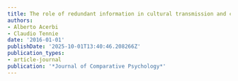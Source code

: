 ```yaml
---
title: The role of redundant information in cultural transmission and cultural stabilization
authors:
- Alberto Acerbi
- Claudio Tennie
date: '2016-01-01'
publishDate: '2025-10-01T13:40:46.208266Z'
publication_types:
- article-journal
publication: '*Journal of Comparative Psychology*'
---
```

